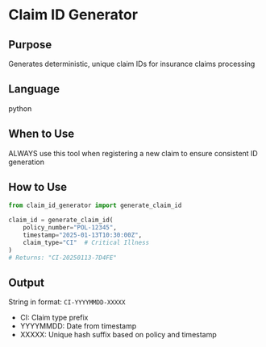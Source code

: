 # Claim ID Generator

## Purpose
Generates deterministic, unique claim IDs for insurance claims processing

## Language
python

## When to Use
ALWAYS use this tool when registering a new claim to ensure consistent ID generation

## How to Use
```python
from claim_id_generator import generate_claim_id

claim_id = generate_claim_id(
    policy_number="POL-12345",
    timestamp="2025-01-13T10:30:00Z",
    claim_type="CI"  # Critical Illness
)
# Returns: "CI-20250113-7D4FE"
```

## Output
String in format: `CI-YYYYMMDD-XXXXX`
- CI: Claim type prefix
- YYYYMMDD: Date from timestamp
- XXXXX: Unique hash suffix based on policy and timestamp